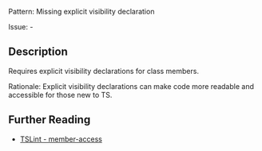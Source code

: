 Pattern: Missing explicit visibility declaration

Issue: -

## Description

Requires explicit visibility declarations for class members.  
  
Rationale: Explicit visibility declarations can make code more readable and accessible for those new to TS.

## Further Reading

* [TSLint - member-access](https://palantir.github.io/tslint/rules/member-access)